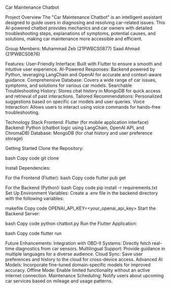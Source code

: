 Car Maintenance Chatbot

Project Overview
The "Car Maintenance Chatbot" is an intelligent assistant designed to guide users in diagnosing and resolving car-related issues. This AI-powered chatbot provides mechanics and car owners with detailed troubleshooting steps, explanations of symptoms, potential causes, and solutions, making car maintenance more accessible and efficient.

Group Members:
Muhammad Zeb (21PWBCS0877)
Saad Ahmad (21PWBCS0876)

Features:
User-Friendly Interface: Built with Flutter to ensure a smooth and intuitive user experience.
AI-Powered Responses: Backend powered by Python, leveraging LangChain and OpenAI for accurate and context-aware guidance.
Comprehensive Database: Covers a wide range of car issues, symptoms, and solutions for various car models.
Searchable Troubleshooting History: Stores chat history in MongoDB for quick access and retrieval of past interactions.
Tailored Recommendations: Personalized suggestions based on specific car models and user queries.
Voice Interaction: Allows users to interact using voice commands for hands-free troubleshooting.

Technology Stack
Frontend: Flutter (for mobile application interface)
Backend: Python (chatbot logic using LangChain, OpenAI API, and ChromaDB)
Database: MongoDB (for chat history and user preference storage)

Getting Started
Clone the Repository:

bash
Copy code
git clone <repository-url>

Install Dependencies:

For the Frontend (Flutter):
bash
Copy code
flutter pub get

For the Backend (Python):
bash
Copy code
pip install -r requirements.txt
Set Up Environment Variables:
Create a .env file in the backend directory with the following variables:

makefile
Copy code
OPENAI_API_KEY=<your_openai_api_key>
Start the Backend Server:

bash
Copy code
python chatbot.py
Run the Flutter Application:

bash
Copy code
flutter run

Future Enhancements:
Integration with OBD-II Systems: Directly fetch real-time diagnostics from car sensors.
Multilingual Support: Provide guidance in multiple languages for a diverse audience.
Cloud Sync: Save user preferences and history to the cloud for cross-device access.
Advanced AI Models: Incorporate fine-tuned domain-specific models for improved accuracy.
Offline Mode: Enable limited functionality without an active internet connection.
Maintenance Scheduling: Notify users about upcoming car services based on mileage and usage patterns. 